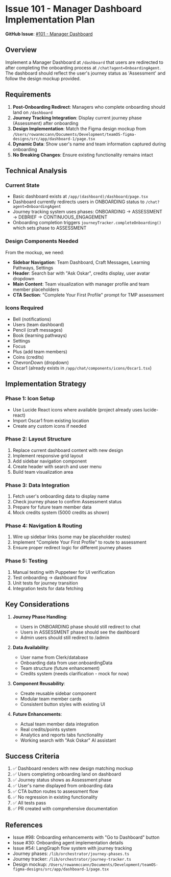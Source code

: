 # Issue 101 - Manager Dashboard Implementation Plan

**GitHub Issue**: [#101 - Manager Dashboard](https://github.com/tmscoach/teamOS-Agents-Demo/issues/101)

## Overview

Implement a Manager Dashboard at `/dashboard` that users are redirected to after completing the onboarding process at `/chat?agent=OnboardingAgent`. The dashboard should reflect the user's journey status as 'Assessment' and follow the design mockup provided.

## Requirements

1. **Post-Onboarding Redirect**: Managers who complete onboarding should land on `/dashboard`
2. **Journey Tracking Integration**: Display current journey phase (Assessment) after onboarding
3. **Design Implementation**: Match the Figma design mockup from `/Users/rowanmccann/Documents/Development/teamOS-figma-designs/src/app/dashboard-1/page.tsx`
4. **Dynamic Data**: Show user's name and team information captured during onboarding
5. **No Breaking Changes**: Ensure existing functionality remains intact

## Technical Analysis

### Current State
- Basic dashboard exists at `/app/(dashboard)/dashboard/page.tsx`
- Dashboard currently redirects users in ONBOARDING status to `/chat?agent=OnboardingAgent`
- Journey tracking system uses phases: ONBOARDING → ASSESSMENT → DEBRIEF → CONTINUOUS_ENGAGEMENT
- Onboarding completion triggers `journeyTracker.completeOnboarding()` which sets phase to ASSESSMENT

### Design Components Needed
From the mockup, we need:
- **Sidebar Navigation**: Team Dashboard, Craft Messages, Learning Pathways, Settings
- **Header**: Search bar with "Ask Oskar", credits display, user avatar dropdown
- **Main Content**: Team visualization with manager profile and team member placeholders
- **CTA Section**: "Complete Your First Profile" prompt for TMP assessment

### Icons Required
- Bell (notifications)
- Users (team dashboard)
- Pencil (craft messages)
- Book (learning pathways)
- Settings
- Focus
- Plus (add team members)
- Coins (credits)
- ChevronDown (dropdown)
- Oscar1 (already exists in `/app/chat/components/icons/Oscar1.tsx`)

## Implementation Strategy

### Phase 1: Icon Setup
- Use Lucide React icons where available (project already uses lucide-react)
- Import Oscar1 from existing location
- Create any custom icons if needed

### Phase 2: Layout Structure
1. Replace current dashboard content with new design
2. Implement responsive grid layout
3. Add sidebar navigation component
4. Create header with search and user menu
5. Build team visualization area

### Phase 3: Data Integration
1. Fetch user's onboarding data to display name
2. Check journey phase to confirm Assessment status
3. Prepare for future team member data
4. Mock credits system (5000 credits as shown)

### Phase 4: Navigation & Routing
1. Wire up sidebar links (some may be placeholder routes)
2. Implement "Complete Your First Profile" to route to assessment
3. Ensure proper redirect logic for different journey phases

### Phase 5: Testing
1. Manual testing with Puppeteer for UI verification
2. Test onboarding → dashboard flow
3. Unit tests for journey transition
4. Integration tests for data fetching

## Key Considerations

1. **Journey Phase Handling**: 
   - Users in ONBOARDING phase should still redirect to chat
   - Users in ASSESSMENT phase should see the dashboard
   - Admin users should still redirect to /admin

2. **Data Availability**:
   - User name from Clerk/database
   - Onboarding data from user.onboardingData
   - Team structure (future enhancement)
   - Credits system (needs clarification - mock for now)

3. **Component Reusability**:
   - Create reusable sidebar component
   - Modular team member cards
   - Consistent button styles with existing UI

4. **Future Enhancements**:
   - Actual team member data integration
   - Real credits/points system
   - Analytics and reports tabs functionality
   - Working search with "Ask Oskar" AI assistant

## Success Criteria

1. ✅ Dashboard renders with new design matching mockup
2. ✅ Users completing onboarding land on dashboard
3. ✅ Journey status shows as Assessment phase
4. ✅ User's name displayed from onboarding data
5. ✅ CTA button routes to assessment flow
6. ✅ No regression in existing functionality
7. ✅ All tests pass
8. ✅ PR created with comprehensive documentation

## References

- Issue #98: Onboarding enhancements with "Go to Dashboard" button
- Issue #30: Onboarding agent implementation details
- Issue #54: LangGraph flow system with journey tracking
- Journey phases: `/lib/orchestrator/journey-phases.ts`
- Journey tracker: `/lib/orchestrator/journey-tracker.ts`
- Design mockup: `/Users/rowanmccann/Documents/Development/teamOS-figma-designs/src/app/dashboard-1/page.tsx`